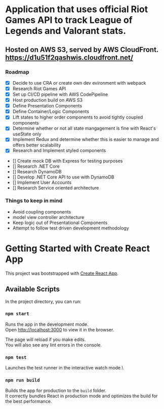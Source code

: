 # Application that uses official Riot Games API to track League of Legends and Valorant stats.

## Hosted on AWS S3, served by AWS CloudFront. https://d1u51f2qashwis.cloudfront.net/

### Roadmap

- [x] Decide to use CRA or create own dev evironment with webpack
- [x] Research Riot Games API
- [x] Set up CI/CD pipeline with AWS CodePipeline
- [x] Host production build on AWS S3
- [x] Define Presentation Components
- [x] Define Container/Logic Components
- [x] Lift states to higher order components to avoid tightly coupled components
- [x] Determine whether or not all state mangagement is fine with React's useState only
- [x] Implement Redux and determine whether this is easier to manage and offers better scalability
- [x] Research and Implement styled components
- [] Create mock DB with Express for testing purposes
- [] Research .NET Core
- [] Research DynamoDB
- [] Develop .NET Core API to use with DynamoDB
- [] Implement User Accounts
- [] Research Service oriented architecture

### Things to keep in mind

- Avoid coupling components
- model view controller architecture
- Keep logic out of Presentational Components
- Attempt to follow test driven development methodology

# Getting Started with Create React App

This project was bootstrapped with [Create React App](https://github.com/facebook/create-react-app).

## Available Scripts

In the project directory, you can run:

### `npm start`

Runs the app in the development mode.\
Open [http://localhost:3000](http://localhost:3000) to view it in the browser.

The page will reload if you make edits.\
You will also see any lint errors in the console.

### `npm test`

Launches the test runner in the interactive watch mode.\

### `npm run build`

Builds the app for production to the `build` folder.\
It correctly bundles React in production mode and optimizes the build for the best performance.
